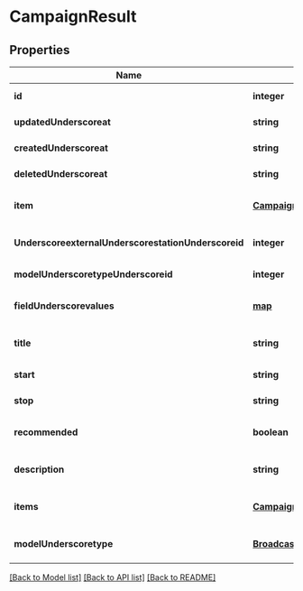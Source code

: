 # CampaignResult

## Properties
Name | Type | Description | Notes
------------ | ------------- | ------------- | -------------
**id** | **integer** |  | [default to null]
**updatedUnderscoreat** | **string** |  | [default to null]
**createdUnderscoreat** | **string** |  | [default to null]
**deletedUnderscoreat** | **string** |  | [default to null]
**item** | [**CampaignTemplateItem**](CampaignTemplateItem.md) |  | [optional] [default to null]
**UnderscoreexternalUnderscorestationUnderscoreid** | **integer** |  | [optional] [default to null]
**modelUnderscoretypeUnderscoreid** | **integer** |  | [default to null]
**fieldUnderscorevalues** | [**map**](.md) |  | [optional] [default to null]
**title** | **string** |  | [optional] [default to null]
**start** | **string** |  | [default to null]
**stop** | **string** |  | [default to null]
**recommended** | **boolean** |  | [optional] [default to null]
**description** | **string** |  | [optional] [default to null]
**items** | [**CampaignRelationsItems**](CampaignRelationsItems.md) |  | [optional] [default to null]
**modelUnderscoretype** | [**BroadcastRelationsModelType**](BroadcastRelationsModelType.md) |  | [optional] [default to null]

[[Back to Model list]](../README.md#documentation-for-models) [[Back to API list]](../README.md#documentation-for-api-endpoints) [[Back to README]](../README.md)


